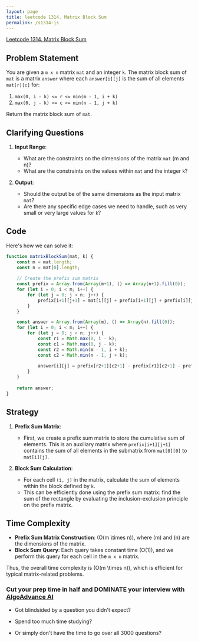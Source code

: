 ```yaml
---
layout: page
title: leetcode 1314. Matrix Block Sum
permalink: /s1314-js
---
```

[Leetcode 1314. Matrix Block Sum](https://algoadvance.github.io/algoadvance/l1314)
## Problem Statement

You are given a `m x n` matrix `mat` and an integer `k`. The matrix block sum of `mat` is a matrix `answer` where each `answer[i][j]` is the sum of all elements `mat[r][c]` for:

1. `max(0, i - k) <= r <= min(m - 1, i + k)`
2. `max(0, j - k) <= c <= min(n - 1, j + k)`

Return the matrix block sum of `mat`.

## Clarifying Questions

1. **Input Range**:
    - What are the constraints on the dimensions of the matrix `mat` (m and n)?
    - What are the constraints on the values within `mat` and the integer `k`?

2. **Output**:
    - Should the output be of the same dimensions as the input matrix `mat`?
    - Are there any specific edge cases we need to handle, such as very small or very large values for `k`?

## Code

Here's how we can solve it:

```javascript
function matrixBlockSum(mat, k) {
    const m = mat.length;
    const n = mat[0].length;
    
    // Create the prefix sum matrix
    const prefix = Array.from(Array(m+1), () => Array(n+1).fill(0));
    for (let i = 0; i < m; i++) {
        for (let j = 0; j < n; j++) {
            prefix[i+1][j+1] = mat[i][j] + prefix[i+1][j] + prefix[i][j+1] - prefix[i][j];
        }
    }

    const answer = Array.from(Array(m), () => Array(n).fill(0));
    for (let i = 0; i < m; i++) {
        for (let j = 0; j < n; j++) {
            const r1 = Math.max(0, i - k);
            const c1 = Math.max(0, j - k);
            const r2 = Math.min(m - 1, i + k);
            const c2 = Math.min(n - 1, j + k);
            
            answer[i][j] = prefix[r2+1][c2+1] - prefix[r1][c2+1] - prefix[r2+1][c1] + prefix[r1][c1];
        }
    }
    
    return answer;
}
```

## Strategy

1. **Prefix Sum Matrix**:
    - First, we create a prefix sum matrix to store the cumulative sum of elements. This is an auxiliary matrix where `prefix[i+1][j+1]` contains the sum of all elements in the submatrix from `mat[0][0]` to `mat[i][j]`.

2. **Block Sum Calculation**:
    - For each cell `(i, j)` in the matrix, calculate the sum of elements within the block defined by `k`.
    - This can be efficiently done using the prefix sum matrix: find the sum of the rectangle by evaluating the inclusion-exclusion principle on the prefix matrix.

## Time Complexity

- **Prefix Sum Matrix Construction**: \(O(m \times n)\), where \(m\) and \(n\) are the dimensions of the matrix.
- **Block Sum Query**: Each query takes constant time \(O(1)\), and we perform this query for each cell in the `m x n` matrix.

Thus, the overall time complexity is \(O(m \times n)\), which is efficient for typical matrix-related problems.


### Cut your prep time in half and DOMINATE your interview with [AlgoAdvance AI](https://algoAdvance.com)

- Got blindsided by a question you didn't expect?

- Spend too much time studying?

- Or simply don't have the time to go over all 3000 questions?

